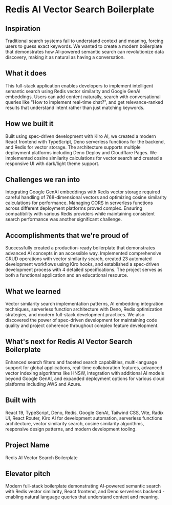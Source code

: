 # Redis AI Vector Search Boilerplate

## Inspiration
Traditional search systems fail to understand context and meaning, forcing users to guess exact keywords. We wanted to create a modern boilerplate that demonstrates how AI-powered semantic search can revolutionize data discovery, making it as natural as having a conversation.

## What it does
This full-stack application enables developers to implement intelligent semantic search using Redis vector similarity and Google GenAI embeddings. Users can add content naturally, search with conversational queries like "How to implement real-time chat?", and get relevance-ranked results that understand intent rather than just matching keywords.

## How we built it
Built using spec-driven development with Kiro AI, we created a modern React frontend with TypeScript, Deno serverless functions for the backend, and Redis for vector storage. The architecture supports multiple deployment platforms including Deno Deploy and Cloudflare Pages. We implemented cosine similarity calculations for vector search and created a responsive UI with dark/light theme support.

## Challenges we ran into
Integrating Google GenAI embeddings with Redis vector storage required careful handling of 768-dimensional vectors and optimizing cosine similarity calculations for performance. Managing CORS in serverless functions across different deployment platforms proved complex. Ensuring compatibility with various Redis providers while maintaining consistent search performance was another significant challenge.

## Accomplishments that we're proud of
Successfully created a production-ready boilerplate that demonstrates advanced AI concepts in an accessible way. Implemented comprehensive CRUD operations with vector similarity search, created 23 automated development workflows using Kiro hooks, and established a spec-driven development process with 4 detailed specifications. The project serves as both a functional application and an educational resource.

## What we learned
Vector similarity search implementation patterns, AI embedding integration techniques, serverless function architecture with Deno, Redis optimization strategies, and modern full-stack development practices. We also discovered the power of spec-driven development for maintaining code quality and project coherence throughout complex feature development.

## What's next for Redis AI Vector Search Boilerplate
Enhanced search filters and faceted search capabilities, multi-language support for global applications, real-time collaboration features, advanced vector indexing algorithms like HNSW, integration with additional AI models beyond Google GenAI, and expanded deployment options for various cloud platforms including AWS and Azure.

## Built with
React 19, TypeScript, Deno, Redis, Google GenAI, Tailwind CSS, Vite, Radix UI, React Router, Kiro AI for development automation, serverless functions architecture, vector similarity search, cosine similarity algorithms, responsive design patterns, and modern development tooling.

## Project Name
Redis AI Vector Search Boilerplate

## Elevator pitch
Modern full-stack boilerplate demonstrating AI-powered semantic search with Redis vector similarity, React frontend, and Deno serverless backend - enabling natural language queries that understand context and meaning.